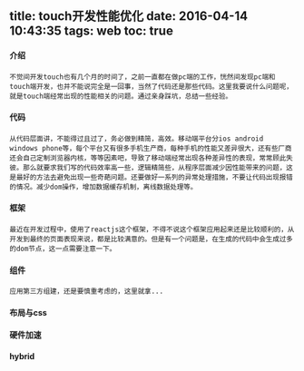 title: touch开发性能优化
date: 2016-04-14 10:43:35
tags: web
toc: true
---
#### 介绍
	不觉间开发touch也有几个月的时间了，之前一直都在做pc端的工作，恍然间发现pc端和touch端开发，也并不能说完全是一回事，当然了代码还是那些代码。这里我要说什么问题呢，就是touch端经常出现的性能相关的问题。通过亲身踩坑，总结一些经验。
<!--more-->
#### 代码
	从代码层面讲，不能得过且过了，务必做到精简，高效。移动端平台分ios android windows phone等，每个平台又有很多手机生产商，每种手机的性能又差异很大，还有些厂商还会自己定制浏览器内核，等等因素吧，导致了移动端经常出现各种差异性的表现，常常顾此失彼。那么就要求我们写的代码效率高一些，逻辑精简些，从程序层面减少因性能带来的问题，这是最好的方法去避免出现一些奇葩问题。还要做好一系列的异常处理措施，不要让代码出现报错的情况。减少dom操作，增加数据缓存机制，离线数据处理等。

#### 框架
	最近在开发过程中，使用了reactjs这个框架，不得不说这个框架应用起来还是比较顺利的，从开发到最终的页面表现来说，都是比较满意的。但是有一个问题是，在生成的代码中会生成过多的dom节点，这一点需要注意一下。
#### 组件
	应用第三方组建，还是要慎重考虑的，这里就拿...
#### 布局与css

#### 硬件加速

#### hybrid